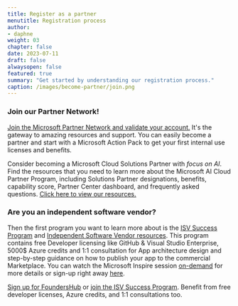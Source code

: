 ```yaml
---
title: Register as a partner
menutitle: Registration process
author: 
- daphne
weight: 03
chapter: false
date: 2023-07-11
draft: false
alwaysopen: false
featured: true
summary: "Get started by understanding our registration process."
caption: /images/become-partner/join.png
---
```

### Join our Partner Network!
[<u>Join the Microsoft Partner Network and validate your account.</u>](https://lnkd.in/eX5pZvwN "https://lnkd.in/ex5pzvwn") It's the gateway to amazing resources and support.  You can easily become a partner and start with a Microsoft Action Pack to get your first internal use licenses and benefits.  

Consider becoming a Microsoft Cloud Solutions Partner with *focus on AI*. Find the resources that you need to learn more about the Microsoft AI Cloud Partner Program, including Solutions Partner designations, benefits, capability score, Partner Center dashboard, and frequently asked questions. [<u>Click here to view our resources.</u>](https://partner.microsoft.com/en-us/asset/collection/solutions-partner-designation-resources#/ "https://partner.microsoft.com/en-us/asset/collection/solutions-partner-designation-resources#/")

### Are you an independent software vendor?

Then the first program you want to learn more about is the [<u>ISV Success Program</u>](https://www.microsoft.com/en-us/isv/program-benefits#areaheading-oca1a1 "https://www.microsoft.com/en-us/isv/program-benefits#areaheading-oca1a1") and [<u>Independent Software Vendor resources</u>](https://partner.microsoft.com/en-us/training/assets/collection/independent-software-vendor-resources#/ "https://partner.microsoft.com/en-us/training/assets/collection/independent-software-vendor-resources#/"). This program contains free Developer licensing like GitHub & Visual Studio Enterprise, 5000$ Azure credits and 1:1 consultation for App architecture design and step-by-step guidance on how to publish your app to the commercial Marketplace. You can watch the Microsoft Inspire session [<u>on-demand</u>](https://inspire.microsoft.com/en-US/sessions/b98e80d3-7d43-4c63-ad34-f3dc4bc3ace4?source=sessions "https://inspire.microsoft.com/en-us/sessions/b98e80d3-7d43-4c63-ad34-f3dc4bc3ace4?source=sessions") for more details or sign-up right away [<u>here</u>](https://www.microsoft.com/en/isv/success-program-application "https://www.microsoft.com/en/isv/success-program-application").

[<u>Sign up for FoundersHub</u>](https://lnkd.in/eYWaRr_A "https://lnkd.in/eywarr_a") or [<u>join the ISV Success Program</u>](https://lnkd.in/eXZFCY_S "https://lnkd.in/exzfcy_s"). Benefit from free developer licenses, Azure credits, and 1:1 consultations too.
